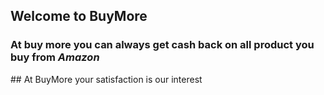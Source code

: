 ## Welcome to BuyMore


### At buy more you can always get cash back on all product you buy from *Amazon*

<html>

<script>
    var tags = document.getElementsByTagName("div");

    tags[0].innerHTML = "My changed JavaScript code.";

    var firstDiv = tags[0].innerHTML

    tags[1].innerHTML = firstDiv;

</script>

<body>

<div id="mydiv"><script type="text/javascript">amzn_assoc_ad_type ="responsive_search_widget"; amzn_assoc_tracking_id ="onlimarkelec-21"; amzn_assoc_marketplace ="amazon"; amzn_assoc_region ="IN"; amzn_assoc_placement =""; amzn_assoc_search_type = "search_widget";amzn_assoc_width ="auto"; amzn_assoc_height ="auto"; amzn_assoc_default_search_category =""; amzn_assoc_default_search_key ="";amzn_assoc_theme ="light"; amzn_assoc_bg_color ="FFFFFF"; </script><script src="//z-in.amazon-adsystem.com/widgets/q?ServiceVersion=20070822&Operation=GetScript&ID=OneJS&WS=1&Marketplace=IN"></script></div>



</body>
</html>
## At BuyMore your satisfaction is our interest  
